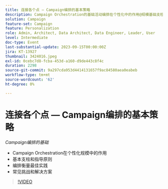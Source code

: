 ```yaml
---
title: 连接各个点 — Campaign编排的基本策略
description: Campaign Orchestration的基础活动编排在个性化中的作用@规模基础支柱和指导原则编排衡量最佳实践常见挑战和解决方案
solution: Campaign
feature-set: Campaign
feature: Personalization
role: Admin, Architect, Data Architect, Data Engineer, Leader, User
level: Intermediate
doc-type: Event
last-substantial-update: 2023-09-15T00:00:00Z
jira: KT-13927
thumbnail: 3424016.jpeg
exl-id: 0cebc7d8-fcba-453d-a160-d9de443c8f4c
duration: 2298
source-git-commit: 9a297cda953d4414131657f9ac84580aea0eabeb
workflow-type: tm+mt
source-wordcount: '62'
ht-degree: 0%

---
```


# 连接各个点 — Campaign编排的基本策略

*Campaign编排的基础*

* Campaign Orchestration在个性化规模中的作用
* 基本支柱和指导原则
* 编排衡量最佳实践
* 常见挑战和解决方案

>[!VIDEO](https://video.tv.adobe.com/v/3424016/?learn=on)
